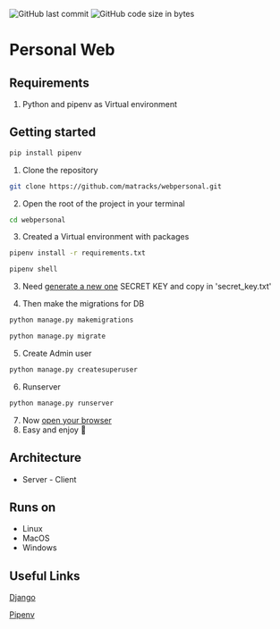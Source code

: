 ![GitHub last commit](https://img.shields.io/github/last-commit/matracks/webpersonal?color=blue)
![GitHub code size in bytes](https://img.shields.io/github/languages/code-size/matracks/webpersonal?color=purple)

# Personal Web

## Requirements
1. Python and pipenv as Virtual environment

## Getting started
```bash
pip install pipenv
```
1. Clone the repository
```bash
git clone https://github.com/matracks/webpersonal.git
```
2. Open the root of the project in your terminal
```bash
cd webpersonal
```
3. Created a Virtual environment with packages
```bash
pipenv install -r requirements.txt
```
```bash
pipenv shell
```
3. Need [generate a new one](https://djecrety.ir/) SECRET KEY and copy in 'secret_key.txt'

4. Then make the migrations for DB
```bash
python manage.py makemigrations
```
```bash
python manage.py migrate
```
5. Create Admin user
```bash
python manage.py createsuperuser
```
6. Runserver
```bash
python manage.py runserver
```
7. Now [open your browser](http://127.0.0.1:8000/)
5. Easy and enjoy 🍻

## Architecture
- Server - Client

## Runs on
- Linux
- MacOS
- Windows

## Useful Links
[Django](https://docs.djangoproject.com/en/4.1/)

[Pipenv](https://pipenv.pypa.io/en/latest/)
